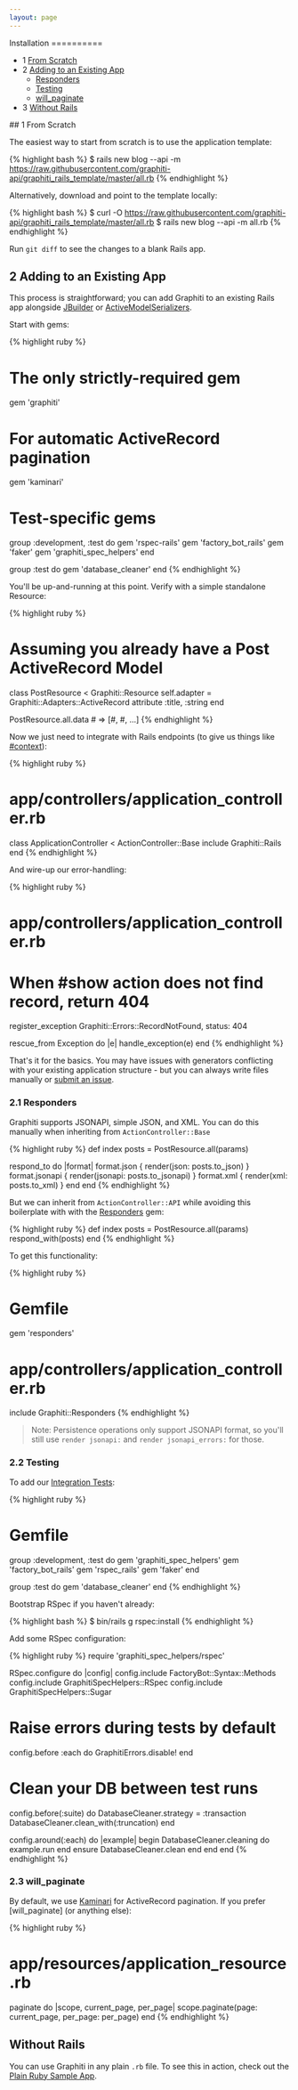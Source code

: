 ```yaml
---
layout: page
---
```


<div markdown="1" class="toc col-md-3">
Installation
==========

* 1 [From Scratch](#from-scratch)
* 2 [Adding to an Existing App](#adding-to-an-existing-app)
  * [Responders](#responders)
  * [Testing](#testing)
  * [will_paginate](#willpaginate)
* 3 [Without Rails](#without-rails)

</div>

<div markdown="1" class="col-md-8">
## 1 From Scratch

The easiest way to start from scratch is to use the application
template:

{% highlight bash %}
$ rails new blog --api -m https://raw.githubusercontent.com/graphiti-api/graphiti_rails_template/master/all.rb
{% endhighlight %}

Alternatively, download and point to the template locally:

{% highlight bash %}
$ curl -O https://raw.githubusercontent.com/graphiti-api/graphiti_rails_template/master/all.rb
$ rails new blog --api -m all.rb
{% endhighlight %}

Run `git diff` to see the changes to a blank Rails app.

## 2 Adding to an Existing App

This process is straightforward; you can add Graphiti to an existing
Rails app alongside [JBuilder](https://github.com/rails/jbuilder) or [ActiveModelSerializers](https://github.com/rails-api/active_model_serializers).

Start with gems:

{% highlight ruby %}
# The only strictly-required gem
gem 'graphiti'

# For automatic ActiveRecord pagination
gem 'kaminari'

# Test-specific gems
group :development, :test do
  gem 'rspec-rails'
  gem 'factory_bot_rails'
  gem 'faker'
  gem 'graphiti_spec_helpers'
end

group :test do
  gem 'database_cleaner'
end
{% endhighlight %}

You'll be up-and-running at this point. Verify with a simple standalone
Resource:

{% highlight ruby %}
# Assuming you already have a Post ActiveRecord Model
class PostResource < Graphiti::Resource
  self.adapter = Graphiti::Adapters::ActiveRecord
  attribute :title, :string
end

PostResource.all.data # => [#<Post>, #<Post>, ...]
{% endhighlight %}

Now we just need to integrate with Rails endpoints (to give us things
like [#context]({{site.github.url}}/guides/concepts/resources#context)):

{% highlight ruby %}
# app/controllers/application_controller.rb
class ApplicationController < ActionController::Base
  include Graphiti::Rails
end
{% endhighlight %}

And wire-up our error-handling:

{% highlight ruby %}
# app/controllers/application_controller.rb
# When #show action does not find record, return 404
register_exception Graphiti::Errors::RecordNotFound,
  status: 404

rescue_from Exception do |e|
  handle_exception(e)
end
{% endhighlight %}

That's it for the basics. You may have issues with generators
conflicting with your existing application structure - but you can
always write files manually or [submit an issue](https://github.com/graphiti-api/graphiti/issues).

### 2.1 Responders

Graphiti supports JSONAPI, simple JSON, and XML. You can do this
manually when inheriting from `ActionController::Base`

{% highlight ruby %}
def index
  posts = PostResource.all(params)

  respond_to do |format|
    format.json { render(json: posts.to_json) }
    format.jsonapi { render(jsonapi: posts.to_jsonapi) }
    format.xml { render(xml: posts.to_xml) }
  end
end
{% endhighlight %}

But we can inherit from `ActionController::API` while avoiding this
boilerplate with with the [Responders](https://github.com/plataformatec/responders) gem:

{% highlight ruby %}
def index
  posts = PostResource.all(params)
  respond_with(posts)
end
{% endhighlight %}

To get this functionality:

{% highlight ruby %}
# Gemfile
gem 'responders'

# app/controllers/application_controller.rb
include Graphiti::Responders
{% endhighlight %}

> Note: Persistence operations only support JSONAPI format, so you'll
> still use `render jsonapi:` and `render jsonapi_errors:` for those.

### 2.2 Testing

To add our [Integration Tests]({{site.github.url}}/guides/concepts/testing):

{% highlight ruby %}
# Gemfile
group :development, :test do
  gem 'graphiti_spec_helpers'
  gem 'factory_bot_rails'
  gem 'rspec_rails'
  gem 'faker'
end

group :test do
  gem 'database_cleaner'
end
{% endhighlight %}

Bootstrap RSpec if you haven't already:

{% highlight bash %}
$ bin/rails g rspec:install
{% endhighlight %}

Add some RSpec configuration:

{% highlight ruby %}
require 'graphiti_spec_helpers/rspec'

RSpec.configure do |config|
  config.include FactoryBot::Syntax::Methods
  config.include GraphitiSpecHelpers::RSpec
  config.include GraphitiSpecHelpers::Sugar

  # Raise errors during tests by default
  config.before :each do
    GraphitiErrors.disable!
  end

  # Clean your DB between test runs
  config.before(:suite) do
    DatabaseCleaner.strategy = :transaction
    DatabaseCleaner.clean_with(:truncation)
  end

  config.around(:each) do |example|
    begin
      DatabaseCleaner.cleaning do
        example.run
      end
    ensure
      DatabaseCleaner.clean
    end
  end
end
{% endhighlight %}

### 2.3 will_paginate

By default, we use [Kaminari](https://github.com/kaminari/kaminari) for
ActiveRecord pagination. If you prefer [will_paginate] (or anything
else):

{% highlight ruby %}
# app/resources/application_resource.rb
paginate do |scope, current_page, per_page|
  scope.paginate(page: current_page, per_page: per_page)
end
{% endhighlight %}

## Without Rails

You can use Graphiti in any plain `.rb` file. To see this in action,
check out the [Plain Ruby Sample App](https://github.com/graphiti-api/plain_ruby_example).

<br />
<br />
